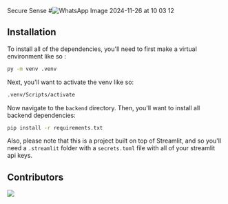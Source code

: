 Secure Sense
#![WhatsApp Image 2024-11-26 at 10 03 12](https://github.com/user-attachments/assets/29cad3bb-37d4-4ec8-91b1-6788322ce308)

## Installation

To install all of the dependencies, you'll need to first make a virtual environment like so :
```bash
py -m venv .venv
```
Next, you'll want to activate the venv like so:
```bash
.venv/Scripts/activate
```
Now navigate to the `backend` directory.
Then, you'll want to install all backend dependencies:
```bash
pip install -r requirements.txt
```

Also, please note that this is a project built on top of Streamlit, and so you'll need a `.streamlit` folder with a `secrets.toml` file with all of your streamlit api keys.


## Contributors

<a href="https://github.com/JocelynVelarde/dashboard-iot/graphs/contributors">
  <img src="https://contrib.rocks/image?repo=JocelynVelarde/dashboard-iot" />
</a>

